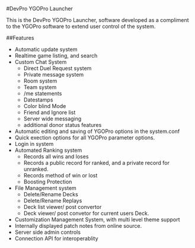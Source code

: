 #DevPro YGOPro Launcher

This is the DevPro YGOPro Launcher, software developed as a compliment to the YGOPro software to extend user control of the system. 

##Features
* Automatic update system
* Realtime game listing, and search
* Custom Chat System
  + Direct Duel Request system
  + Private message system
  + Room system
  + Team system
  + /me statements
  + Datestamps
  + Color blind Mode
  + Friend and Ignore list
  + Server wide messaging
  + additional donor status features
* Automatic editing and saving of YGOPro options in the system.conf
* Quick exection options for all YGOPro parameter options.
* Login in system
* Automated Ranking system
  + Records all wins and loses
  + Records a public record for ranked, and a private record for unranked.
  + Records method of win or lost
  + Boosting Protection
* File Management system
  + Delete/Rename Decks
  + Delete/Rename Replays
  + Deck list viewer/ post convertor
  + Deck viewer/ post convetor for current users Deck.
* Customization Management System, with multi level theme support
* Internally displayed patch notes from online source.
* Server side admin controls
* Connection API for interoperablity
